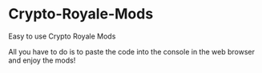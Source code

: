 # Crypto-Royale-Mods

Easy to use Crypto Royale Mods

All you have to do is to paste the code into the console in the web browser and enjoy the mods!
